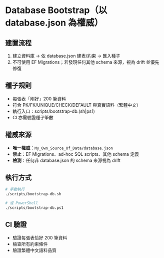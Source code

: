 # Database Bootstrap（以 database.json 為權威）

## 建置流程
1. 建立資料庫 → 依 database.json 建表/約束 → 匯入種子
2. 不可使用 EF Migrations；若發現任何其他 schema 來源，視為 drift 並優先修復

## 種子規則
- 每張表「剛好」200 筆資料
- 符合 PK/FK/UNIQUE/CHECK/DEFAULT 與真實語料（繁體中文）
- 執行入口：scripts/bootstrap-db.(sh|ps1)
- CI 亦需驗證種子筆數

## 權威來源
- **唯一權威**：`My_Own_Source_Of_Data/database.json`
- **禁止**：EF Migrations、ad-hoc SQL scripts、其他 schema 定義
- **檢測**：任何非 database.json 的 schema 來源視為 drift

## 執行方式
```bash
# 手動執行
./scripts/bootstrap-db.sh

# 或 PowerShell
./scripts/bootstrap-db.ps1
```

## CI 驗證
- 驗證每張表恰好 200 筆資料
- 檢查所有約束條件
- 驗證繁體中文語料品質